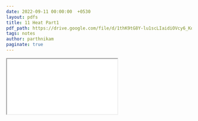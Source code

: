 ```yaml
---
date: 2022-09-11 00:00:00  +0530
layout: pdfs
title: 11 Heat Part1
pdf_path: https://drive.google.com/file/d/1thK9tG8Y-lu1scLIaidiOVcy6_Ko3e-S/preview?usp=sharing
tags: notes
author: parthnikam
paginate: true
---
```


<iframe class="embed-pdf" src="{{ page.pdf_path }}#toolbar=0" seamless="seamless" scrolling="no" style="overflow:hidden"></iframe>
